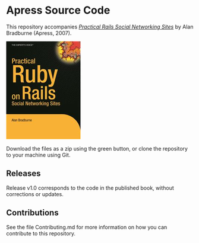 # Apress Source Code

This repository accompanies [*Practical Rails Social Networking Sites*](http://www.apress.com/9781590598412) by Alan Bradburne (Apress, 2007).

![Cover image](9781590598412.jpg)

Download the files as a zip using the green button, or clone the repository to your machine using Git.

## Releases

Release v1.0 corresponds to the code in the published book, without corrections or updates.

## Contributions

See the file Contributing.md for more information on how you can contribute to this repository.
